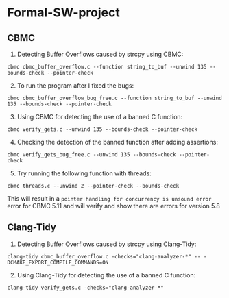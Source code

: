 # Formal-SW-project

## CBMC

1. Detecting Buffer Overflows caused by strcpy using CBMC:

```
cbmc cbmc_buffer_overflow.c --function string_to_buf --unwind 135 --bounds-check --pointer-check
```

2. To run the program after I fixed the bugs:
```
cbmc cbmc_buffer_overflow_bug_free.c --function string_to_buf --unwind 135 --bounds-check --pointer-check
```

3. Using CBMC for detecting the use of a banned C function:
```
cbmc verify_gets.c --unwind 135 --bounds-check --pointer-check
```

4. Checking the detection of the banned function after adding assertions:
```
cbmc verify_gets_bug_free.c --unwind 135 --bounds-check --pointer-check
```

5. Try running the following function with threads:
```
cbmc threads.c --unwind 2 --pointer-check --bounds-check
```

This will result in a `pointer handling for concurrency is unsound error` error for CBMC 5.11 and will verify and show there are errors for version 5.8

## Clang-Tidy

1. Detecting Buffer Overflows caused by strcpy using Clang-Tidy:

```
clang-tidy cbmc_buffer_overflow.c -checks="clang-analyzer-*" -- -DCMAKE_EXPORT_COMPILE_COMMANDS=ON
```

2. Using Clang-Tidy for detecting the use of a banned C function:
```
clang-tidy verify_gets.c -checks="clang-analyzer-*" 
```